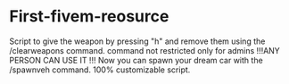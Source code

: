 # First-fivem-reosurce
Script to give the weapon by pressing "h" and remove them using the /clearweapons command.
command not restricted only for admins !!!ANY PERSON CAN USE IT !!!
Now you can spawn your dream car with the /spawnveh command.
100% customizable script.
